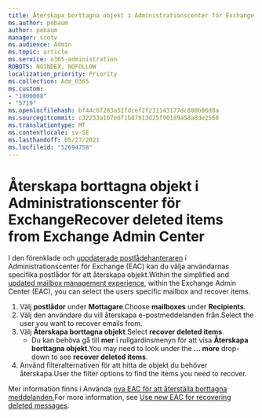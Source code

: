 ```yaml
---
title: Återskapa borttagna objekt i Administrationscenter för Exchange
ms.author: pebaum
author: pebaum
manager: scotv
ms.audience: Admin
ms.topic: article
ms.service: o365-administration
ROBOTS: NOINDEX, NOFOLLOW
localization_priority: Priority
ms.collection: Adm_O365
ms.custom:
- "1800008"
- "5719"
ms.openlocfilehash: bf44c6f283a52fdcef2f231143177dc880b06d8a
ms.sourcegitcommit: c32233a1b7e6f1b07913d25f90189a58a8de2560
ms.translationtype: MT
ms.contentlocale: sv-SE
ms.lasthandoff: 05/27/2021
ms.locfileid: "52694758"
---
```

# <a name="recover-deleted-items-from-exchange-admin-center"></a><span data-ttu-id="4dc81-102">Återskapa borttagna objekt i Administrationscenter för Exchange</span><span class="sxs-lookup"><span data-stu-id="4dc81-102">Recover deleted items from Exchange Admin Center</span></span>

<span data-ttu-id="4dc81-103">I den förenklade och [uppdaterade postlådehanteraren](https://admin.exchange.microsoft.com/#/mailboxes) i Administrationscenter för Exchange (EAC) kan du välja användarnas specifika postlådor för att återskapa objekt.</span><span class="sxs-lookup"><span data-stu-id="4dc81-103">Within the simplified and [updated mailbox management experience](https://admin.exchange.microsoft.com/#/mailboxes), within the Exchange Admin Center (EAC), you can select the users specific mailbox and recover items.</span></span>

1. <span data-ttu-id="4dc81-104">Välj **postlådor** under **Mottagare**.</span><span class="sxs-lookup"><span data-stu-id="4dc81-104">Choose **mailboxes** under **Recipients**.</span></span>
2. <span data-ttu-id="4dc81-105">Välj den användare du vill återskapa e-postmeddelanden från.</span><span class="sxs-lookup"><span data-stu-id="4dc81-105">Select the user you want to recover emails from.</span></span>
3. <span data-ttu-id="4dc81-106">Välj **Återskapa borttagna objekt**.</span><span class="sxs-lookup"><span data-stu-id="4dc81-106">Select **recover deleted items**.</span></span>
    - <span data-ttu-id="4dc81-107">Du kan behöva gå till **mer** i rullgardinsmenyn för att visa **Återskapa borttagna objekt**.</span><span class="sxs-lookup"><span data-stu-id="4dc81-107">You may need to look under the **… more** drop-down to see **recover deleted items**.</span></span>
4. <span data-ttu-id="4dc81-108">Använd filteralternativen för att hitta de objekt du behöver återskapa.</span><span class="sxs-lookup"><span data-stu-id="4dc81-108">User the filter options to find the items you need to recover.</span></span>

<span data-ttu-id="4dc81-109">Mer information finns i Använda [nya EAC för att återställa borttagna meddelanden.](/exchange/recipients-in-exchange-online/manage-user-mailboxes/recover-deleted-messages#use-new-eac-for-recovering-deleted-messages)</span><span class="sxs-lookup"><span data-stu-id="4dc81-109">For more information, see [Use new EAC for recovering deleted messages](/exchange/recipients-in-exchange-online/manage-user-mailboxes/recover-deleted-messages#use-new-eac-for-recovering-deleted-messages).</span></span>
